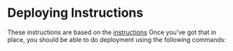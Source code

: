 # Deploying Instructions

These instructions are based on the [instructions](http://central.sonatype.org/pages/ossrh-guide.html)
Once you've got that in place, you should be able to do deployment using the following commands:
